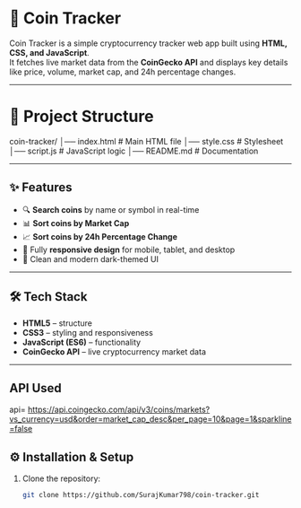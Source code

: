 # 🚀 Coin Tracker

Coin Tracker is a simple cryptocurrency tracker web app built using **HTML, CSS, and JavaScript**.  
It fetches live market data from the **CoinGecko API** and displays key details like price, volume, market cap, and 24h percentage changes.

---
# 🚀 Project Structure
coin-tracker/
│── index.html       # Main HTML file
│── style.css        # Stylesheet
│── script.js        # JavaScript logic
│── README.md        # Documentation


---

## ✨ Features

- 🔍 **Search coins** by name or symbol in real-time  
- 📊 **Sort coins by Market Cap**  
- 📈 **Sort coins by 24h Percentage Change**  
- 📱 Fully **responsive design** for mobile, tablet, and desktop  
- 🎨 Clean and modern dark-themed UI  

---

## 🛠️ Tech Stack

- **HTML5** – structure  
- **CSS3** – styling and responsiveness  
- **JavaScript (ES6)** – functionality  
- **CoinGecko API** – live cryptocurrency market data  

---
## API Used

api= https://api.coingecko.com/api/v3/coins/markets?vs_currency=usd&order=market_cap_desc&per_page=10&page=1&sparkline=false

## ⚙️ Installation & Setup

1. Clone the repository:
   ```bash
   git clone https://github.com/SurajKumar798/coin-tracker.git
